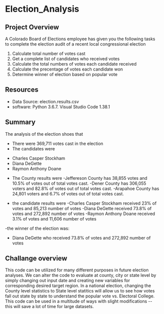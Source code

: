 # Election_Analysis

## Project Overview
A Colorado Board of Elections employee has given you the following tasks to complete the election audit of a recent local congressional election

1. Calculate total number of votes cast
2. Get a complete list of candidates who received votes
3. Calculate the total numbers of votes each candidate received
4. Calculate the precentage of votes each candidate won
5. Determine winner of election based on popular vote

## Resources
* Data Source: election.results.csv
* software: Python 3.6.7. Visual Studio Code 1.38.1

## Summary
The analysis of the election shoes that
 * There were 369,711 votes cast in the election
 * The candidates were
  - Charles Casper Stockham
  - Diana DeGette
  - Raymon Anthony Doane
* The County results were
  -Jeffereson County has 38,855 votes and 10.5% of votes out of total votes cast.
  -Dener County has 306,055 voters and 82.8% of votes out of total votes cast.
  -Arapahoe County has 24,801 voters and 6.7% of votes out of total votes cast.
  
* the candidate results were
  -Charles Casper Stockham received 23% of votes and 85,213 number of votes
  -Diana DeGette received 73.8% of votes and 272,892 number of votes
  -Raymon Anthony Doane received 3.1% of votes and 11,606 number of votes
  
-the winner of the election was:
  - Diana DeGette who received 73.8% of votes and 272,892 number of votes

## Challange overview
This code can be utilized for many different purposes in future election analyses. We can alter the code to evaluate at county, city or state level by simply changing out input date and creating new variables for corresponding desired target region. In a national election, changing the County level statistics to State level statitics will allow us to see how votes fall out state by state to understand the popular vote vs. Electoral College. This code can be used in a multitude of ways with slight modifications --this will save a lot of time for large datasets.
